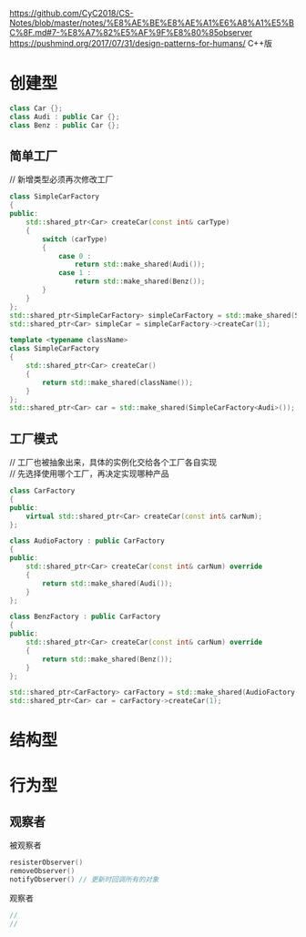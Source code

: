 https://github.com/CyC2018/CS-Notes/blob/master/notes/%E8%AE%BE%E8%AE%A1%E6%A8%A1%E5%BC%8F.md#7-%E8%A7%82%E5%AF%9F%E8%80%85observer  
https://pushmind.org/2017/07/31/design-patterns-for-humans/ C++版

# 创建型
```c++
class Car {};
class Audi : public Car {};
class Benz : public Car {};
```
## 简单工厂
// 新增类型必须再次修改工厂  
```c++
class SimpleCarFactory
{
public:
    std::shared_ptr<Car> createCar(const int& carType)
    {
        switch (carType)
        {
            case 0 :
                return std::make_shared(Audi());
            case 1 :
                return std::make_shared(Benz());
        }
    }
};
std::shared_ptr<SimpleCarFactory> simpleCarFactory = std::make_shared(SimpleCarFactory());
std::shared_ptr<Car> simpleCar = simpleCarFactory->createCar(1);

template <typename className>
class SimpleCarFactory
{
    std::shared_ptr<Car> createCar()
    {
        return std::make_shared(className());
    }
};
std::shared_ptr<Car> car = std::make_shared(SimpleCarFactory<Audi>());
```

## 工厂模式
// 工厂也被抽象出来，具体的实例化交给各个工厂各自实现  
// 先选择使用哪个工厂，再决定实现哪种产品  
```c++
class CarFactory 
{
public:
    virtual std::shared_ptr<Car> createCar(const int& carNum);
};

class AudioFactory : public CarFactory
{
public:
    std::shared_ptr<Car> createCar(const int& carNum) override
    {
        return std::make_shared(Audi());
    }
};

class BenzFactory : public CarFactory
{
public:
    std::shared_ptr<Car> createCar(const int& carNum) override
    {
        return std::make_shared(Benz());
    }
};

std::shared_ptr<CarFactory> carFactory = std::make_shared(AudioFactory());
std::shared_ptr<Car> car = carFactory->createCar(1);  
```


# 结构型



# 行为型
## 观察者
被观察者
``` c
resisterObserver()
removeObserver()
notifyObserver() // 更新时回调所有的对象
```
观察者
```c
// 
// 
```
